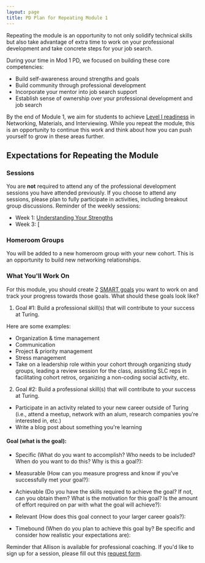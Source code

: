 ```yaml
---
layout: page
title: PD Plan for Repeating Module 1
---
```


Repeating the module is an opportunity to not only solidify technical skills but also take advantage of extra time to work on your professional development and take concrete steps for your job search.

During your time in Mod 1 PD, we focused on building these core competencies:

* Build self-awareness around strengths and goals
* Build community through professional development
* Incorporate your mentor into job search support
* Establish sense of ownership over your professional development and job search

By the end of Module 1, we aim for students to achieve [Level I readiness](/standards_and_rubric/index) in Networking, Materials, and Interviewing. While you repeat the module, this is an opportunity to continue this work and think about how you can push yourself to grow in these areas further.


## Expectations for Repeating the Module

### Sessions
You are **not** required to attend any of the professional development sessions you have attended previously. If you choose to attend any sessions, please plan to fully participate in activities, including breakout group discussions. Reminder of the weekly sessions:

* Week 1: [Understanding Your Strengths](/module_one/week_1_understanding_your_strengths)
* Week 3: [

### Homeroom Groups
You will be added to a new homeroom group with your new cohort. This is an opportunity to build new networking relationships. 



### What You'll Work On
For this module, you should create 2 [SMART goals](https://www.smartsheet.com/blog/essential-guide-writing-smart-goals) you want to work on and track your progress towards those goals. What should these goals look like? 

1. Goal #1: Build a professional skill(s) that will contribute to your success at Turing.

Here are some examples:
  * Organization & time management
  * Communication
  * Project & priority management
  * Stress management
  * Take on a leadership role within your cohort through organizing study groups, leading a review session for the class, assisting SLC reps in facilitating cohort retros, organizing a non-coding social activity, etc.
  
2. Goal #2: Build a professional skill(s) that will contribute to your success at Turing.
  
  * Participate in an activity related to your new career outside of Turing (i.e., attend a meetup, network with an alum, research companies you're interested in, etc.)
  * Write a blog post about something you're learning





#### Goal (what is the goal): 

* Specific (What do you want to accomplish? Who needs to be included? When do you want to do this? Why is this a goal?): 

* Measurable (How can you measure progress and know if you’ve successfully met your goal?):

* Achievable (Do you have the skills required to achieve the goal? If not, can you obtain them? What is the motivation for this goal? Is the amount of effort required on par with what the goal will achieve?):

* Relevant (How does this goal connect to your larger career goals?):

* Timebound (When do you plan to achieve this goal by? Be specific and consider how realistic your expectations are):

Reminder that Allison is available for professional coaching. If you'd like to sign up for a session, please fill out this [request form](https://forms.gle/g84XjDuwLaBidDga9).
